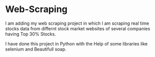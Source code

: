 # Web-Scraping

I am adding my web scraping project in which I am scraping real time stocks data from differnt stock market websites of several companies having Top 30% Stocks.

I have done this project in Python with the Help of some libraries like selenium and Beautifull soap.
